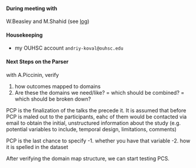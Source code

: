 #### During meeting with 
W.Beasley and M.Shahid (see [log](https://github.com/IALSA/ialsa-2015-portland-stencil/issues/30))

#### Housekeeping
- my OUHSC account `andriy-koval@ouhsc.edu`

#### Next Steps on the Parser

with A.Piccinin, verify

1. how outcomes mapped to domains
2. Are these the domains we need/like?
 = which should be combined?
 = which should be broken down?

 PCP is the finalization of the talks the precede it. It is assumed that before PCP is maled out to the participants, eahc of them would be contacted via email to obtain the initial, unstructured information about the study (e.g. potential variables to include, temporal design, limitations, comments) 
 
 
 PCP is the last chance to specify
 -1. whether you have that variable
 -2. how it is spelled in the dataset
 
 After verifying the domain map structure, we can start testing PCS. 
 
 
